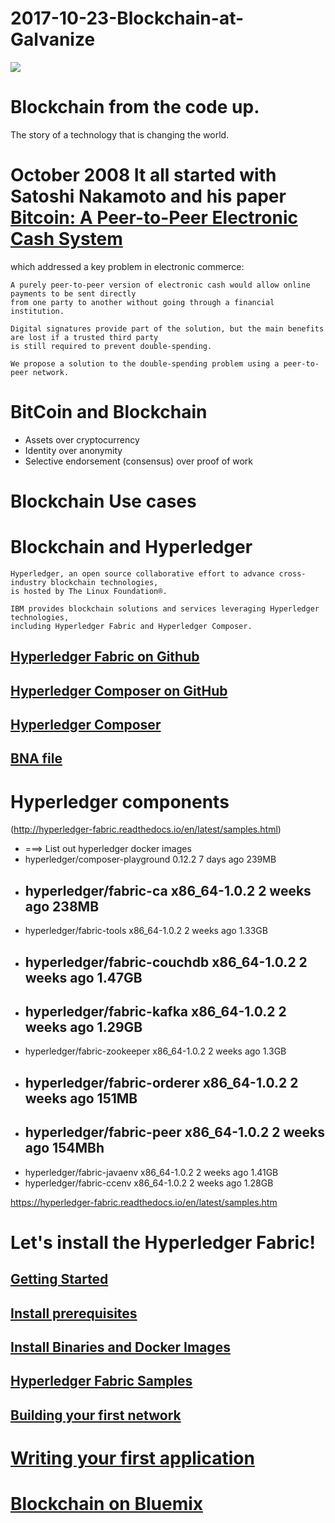 # 2017-10-23-Blockchain-at-Galvanize

<img src="https://farm5.staticflickr.com/4253/34782265013_b6213136c7_o.png"> 

# Blockchain from the code up. 
The story of a technology that is changing the world. 

# October 2008 It all started with Satoshi Nakamoto and his paper [Bitcoin: A Peer-to-Peer Electronic Cash System](https://bitcoin.org/bitcoin.pdf) 
which addressed a key problem in electronic commerce:
~~~
A purely peer-to-peer version of electronic cash would allow online payments to be sent directly 
from one party to another without going through a financial institution. 

Digital signatures provide part of the solution, but the main benefits are lost if a trusted third party 
is still required to prevent double-spending.

We propose a solution to the double-spending problem using a peer-to-peer network.
~~~

# BitCoin and Blockchain

* Assets over cryptocurrency
* Identity over anonymity
* Selective endorsement (consensus) over proof of work

# Blockchain Use cases

# Blockchain and Hyperledger
~~~
Hyperledger, an open source collaborative effort to advance cross-industry blockchain technologies, 
is hosted by The Linux Foundation®. 

IBM provides blockchain solutions and services leveraging Hyperledger technologies, 
including Hyperledger Fabric and Hyperledger Composer.
~~~

## [Hyperledger Fabric on Github](https://github.com/hyperledger/fabric)
## [Hyperledger Composer on GitHub](https://github.com/hyperledger/composer)
## [Hyperledger Composer](https://hyperledger.github.io/composer/)
## [BNA file](https://hyperledger.github.io/composer/reference/commands.html)





# Hyperledger components
 (http://hyperledger-fabric.readthedocs.io/en/latest/samples.html)

* ===> List out hyperledger docker images
* hyperledger/composer-playground   0.12.2            7 days ago     239MB
* ## hyperledger/fabric-ca             x86_64-1.0.2      2 weeks ago    238MB
* hyperledger/fabric-tools          x86_64-1.0.2      2 weeks ago    1.33GB
* ## hyperledger/fabric-couchdb        x86_64-1.0.2      2 weeks ago    1.47GB
* ## hyperledger/fabric-kafka          x86_64-1.0.2      2 weeks ago    1.29GB
* hyperledger/fabric-zookeeper      x86_64-1.0.2      2 weeks ago    1.3GB
* ## hyperledger/fabric-orderer        x86_64-1.0.2      2 weeks ago    151MB
* ## hyperledger/fabric-peer           x86_64-1.0.2      2 weeks ago    154MBh
* hyperledger/fabric-javaenv        x86_64-1.0.2      2 weeks ago    1.41GB
* hyperledger/fabric-ccenv          x86_64-1.0.2      2 weeks ago    1.28GB

https://hyperledger-fabric.readthedocs.io/en/latest/samples.htm


# Let's install the Hyperledger Fabric!
## [Getting Started](http://hyperledger-fabric.readthedocs.io/en/latest/getting_started.html)
## [Install prerequisites](http://hyperledger-fabric.readthedocs.io/en/latest/getting_started.html#install-prerequisites)
## [Install Binaries and Docker Images](http://hyperledger-fabric.readthedocs.io/en/latest/getting_started.html#install-binaries-and-docker-images)
## [Hyperledger Fabric Samples](http://hyperledger-fabric.readthedocs.io/en/latest/getting_started.html#hyperledger-fabric-samples)
## [Building your first network](http://hyperledger-fabric.readthedocs.io/en/latest/build_network.html)

# [Writing your first application](http://hyperledger-fabric.readthedocs.io/en/latest/write_first_app.html)

# [Blockchain on Bluemix](https://console.bluemix.net/catalog/services/blockchain/)
